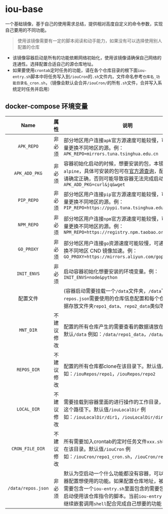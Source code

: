 # iou-base

一个基础镜像，基于自己的使用需求总结，提供相对高度自定义的命令参数，实现自己要用的不同功能。
> 使用该镜像需要有一定的脚本阅读和动手能力，如果没有可以选择使用别人配置的仓库
- 该镜像容器启动是所有的功能依赖网络初始化，使用该镜像请确保自己网络的连通性。选择配置合适自己的源仓库地址。
- 如果要使用`crontab`定时任务的功能，请在各个仓库目录的根下面`iou-entry.sh`脚本中将任务写入到`/iouCron`的`.sh`文件内，文件命名参考`仓库名_功能目录名_cron.sh`，（镜像会默认会合并`/iouCron/`的所有`.sh`文件，合并写入系统定时任务并启用）
## docker-compose 环境变量
| Name |属性|说明|
| :---------: | ---- | ------------------------------------------------------------ |
| `APK_REPO` | 非必须 |部分地区用户连接`apk`官方源速度可能较慢，可通过此变量更换不同地区的源。例：`APK_REPO=mirrors.tuna.tsinghua.edu.cn`|
| `APK_ADD_PKG` | 非必须 |容器初始化启动的时候，想要安装的包，本镜像基于`alpine`，具体可安装的包可在[官方源查询](https://pkgs.alpinelinux.org/packages)，配置的安装包请确定正确，否则可能导致容器无法完成启动。例：`APK_ADD_PKG=curl&jq&wget`|
| `PIP_REPO` | 非必须 |部分地区用户连接`pip`官方源速度可能较慢，可通过此变量更换不同地区的源。例：`PIP_REPO=https://pypi.tuna.tsinghua.edu.cn/simple`|
| `NPM_REPO` | 非必须 |部分地区用户连接`npm`官方源速度可能较慢，可通过此变量更换不同地区的源。例：`NPM_REPO=https://registry.npm.taobao.org`|
| `GO_PROXY` | 非必须 |部分地区用户连接`go`资源速度可能较慢，可通过此变量更换不同地区 CND 镜像加速。例：`GO_PROXY=https://mirrors.aliyun.com/goproxy/`|
| `INIT_ENVS` | 非必须 |启动容器初始化想要安装的环境变量。例：`INIT_ENVS=node&python`|
|配置文件||(容器启动需要挂载一个`/data`文件夹，`/data`下面有`repos.json`需要使用的仓库信息配置和每个仓库对应的数据存放文件夹`repo1_data`、`repo2_data`类似等等)|
| `MNT_DIR` | 不建议修改 |配置的所有仓库产生的需要查看的数据请放在该目录下。默认`/data` 例如：`/data/repo1_data`，`/data/repo2_data`|
| `REPOS_DIR` | 不建议修改 |配置的所有仓库都clone在该目录下。默认值`/iouRepos` 例如：`/iouRepos/repo1`，`/iouRepos/repo2`|
| `LOCAL_DIR` | 不建议修改 |需要挂载到容器里面的进行操作的工作目录，统一挂载到这个路径下。默认值`/iouLocalDir` 例如：`/iouLocalDir/dir1`，`/iouLocalDir/dir2`|
| `CRON_FILE_DIR` | 不建议修改 |所有需要加入crontab的定时任务文件`xxx.sh`都需要生成在该目录。默认值`/iouCron` 例如：`/iouCron/repo1_cron.sh`，`/iouCron/repo2_cron.sh`|
| `/data/repos.json` | 非必须 |默认为空启动一个什么功能都没有容器，可以手动进入容器配置想使用的功能。如果配置仓库地址，被使用仓库根需要包含一个`iou-entry.sh`里面包含的需要包含配置环境启动使用该仓库指令的脚本。当前`iou-entry.sh`里面可以继续嵌套调用`shell`配合完成自己想要的功能|
